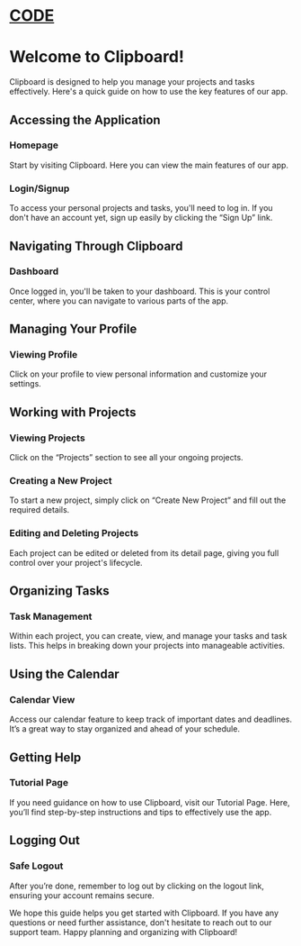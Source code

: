 # [CODE](../../../application/example/templates/tutorial.html)

# Welcome to Clipboard!

Clipboard is designed to help you manage your projects and tasks effectively. Here's a quick guide on how to use the key features of our app.

## Accessing the Application

### Homepage

Start by visiting Clipboard. Here you can view the main features of our app.


### Login/Signup

To access your personal projects and tasks, you'll need to log in. If you don't have an account yet, sign up easily by clicking the “Sign Up” link.


## Navigating Through Clipboard

### Dashboard

Once logged in, you'll be taken to your dashboard. This is your control center, where you can navigate to various parts of the app.


## Managing Your Profile

### Viewing Profile

Click on your profile to view personal information and customize your settings.


## Working with Projects

### Viewing Projects

Click on the “Projects” section to see all your ongoing projects.


### Creating a New Project

To start a new project, simply click on “Create New Project” and fill out the required details.


### Editing and Deleting Projects

Each project can be edited or deleted from its detail page, giving you full control over your project's lifecycle.


## Organizing Tasks

### Task Management

Within each project, you can create, view, and manage your tasks and task lists. This helps in breaking down your projects into manageable activities.


## Using the Calendar

### Calendar View

Access our calendar feature to keep track of important dates and deadlines. It’s a great way to stay organized and ahead of your schedule.


## Getting Help

### Tutorial Page

If you need guidance on how to use Clipboard, visit our Tutorial Page. Here, you’ll find step-by-step instructions and tips to effectively use the app.


## Logging Out

### Safe Logout

After you’re done, remember to log out by clicking on the logout link, ensuring your account remains secure.

We hope this guide helps you get started with Clipboard. If you have any questions or need further assistance, don't hesitate to reach out to our support team. Happy planning and organizing with Clipboard!
